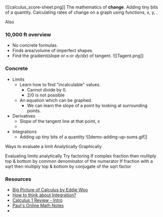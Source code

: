 ![[calculus_score-sheet.png]]
The mathematics of **change**.
Adding tiny bits of a quantity.
Calculating rates of change on a graph 
using functions, x, y, .

Also
### 10,000 ft overview
- No concrete formulas.
- Finds area/volume of imperfect shapes.
- Find the gradient(slope or `m` or $dy/dx$) of tangent.
![[Tagent.png]]
### Concrete
- Limits
	- Learn how to find "incalculable" values.
		- Cannot divide by $0$.
		- $2/0$ is not possible
	- An equation which can be graphed. 
		- We can learn the slope of a point by looking at surrounding points.
- Derivatives
	- Slope of the tangent line at that point, x
	- 
- Integrations
	- Adding up tiny bits of a quantity
	![[demo-adding-up-sums.gif]]


Ways to evaluate a limit
Analytically
Graphically

Evaluating limits analytically
Try factoring
If complex fraction then multiply top & bottom by common denominator of the numerator
If fraction with a sqrt then multiply top & bottom by conjugate of the sqrt factor

### Resources
- [Big Picture of Calculus by Eddie Woo](https://www.youtube.com/watch?v=tt2DGYOi3hc&ab_channel=EddieWoo)
- [How to think about Integration?](https://www.youtube.com/watch?v=MwVBzE7Z5gw&t=329s&ab_channel=MathTheWorld)
- [Calculus 1 Review - Intro](https://www.youtube.com/watch?v=GiCojsAWRj0&ab_channel=TheOrganicChemistryTutor)
- [Paul's Online Math Notes](https://tutorial.math.lamar.edu/Problems/CalcI/CalcI.aspx)
- 